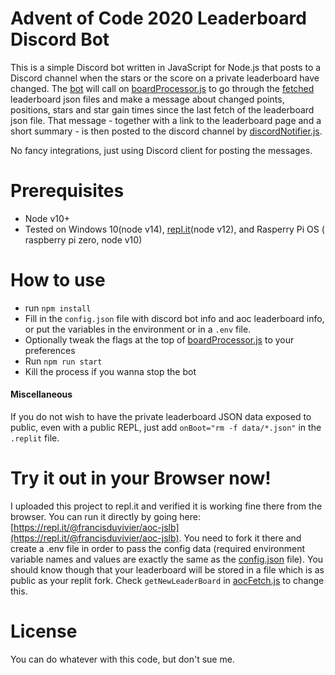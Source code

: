 # Advent of Code 2020 Leaderboard Discord Bot

This is a simple Discord bot written in JavaScript for Node.js that posts to a Discord channel when the stars or the
score on a private leaderboard have changed. 
The [bot](src/bot.js) will call on [boardProcessor.js](src/boardProcessor.js) to go through the [fetched](src/aocFetch.js)
leaderboard json files and make a message about changed points, positions, stars and star gain times since the last fetch of the
leaderboard json file. That message - together with a link to the leaderboard page and a short summary - is then posted to the discord channel by [discordNotifier.js](src/discordNotifier.js).

No fancy integrations, just using Discord client for posting the messages.

# Prerequisites

- Node v10+
- Tested on Windows 10(node v14), [repl.it](https://repl.it/@francisduvivier/aoc-jslb)(node v12), and Rasperry Pi OS (
  raspberry pi zero, node v10)

# How to use

- run `npm install`
- Fill in the `config.json` file with discord bot info and aoc leaderboard info, or put the variables in the environment
  or in a `.env` file.
- Optionally tweak the flags at the top of [boardProcessor.js](src/boardProcessor.js) to your preferences
- Run `npm run start`
- Kill the process if you wanna stop the bot

 #### Miscellaneous
 If you do not wish to have the private leaderboard JSON data exposed to public, even with a public REPL, just add `onBoot="rm -f data/*.json"` in the `.replit` file.

# Try it out in your Browser now!

I uploaded this project to repl.it and verified it is working fine there from the browser. You can run it directly by
going here: [https://repl.it/@francisduvivier/aoc-jslb](https://repl.it/@francisduvivier/aoc-jslb). You need to fork it
there and create a .env file in order to pass the config data (required environment variable names and values are
exactly the same as the [config.json](config.json) file). You should know though that your leaderboard will be stored in a file which
is as public as your replit fork. Check `getNewLeaderBoard` in [aocFetch.js](src/aocFetch.js) to change this.

# License

You can do whatever with this code, but don't sue me.
